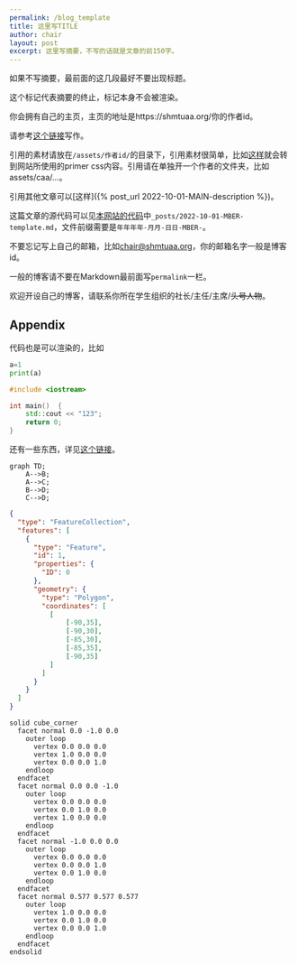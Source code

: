 ```yaml
---
permalink: /blog_template
title: 这里写TITLE
author: chair
layout: post
excerpt: 这里写摘要，不写的话就是文章的前150字。
---
```


如果不写摘要，最前面的这几段最好不要出现标题。

<!-- more -->

这个标记代表摘要的终止，标记本身不会被渲染。

你会拥有自己的主页，主页的地址是https://shmtuaa.org/你的作者id。

请参考[这个链接](https://help.github.com/articles/basic-writing-and-formatting-syntax)写作。

引用的素材请放在`/assets/作者id/`的目录下，引用素材很简单，比如[这样](/assets/primer.css)就会转到网站所使用的primer css内容。引用请在单独开一个作者的文件夹，比如assets/caa/...。

引用其他文章可以[这样]({% post_url 2022-10-01-MAIN-description %})。

这篇文章的源代码可以见[本网站的代码](https://github.com/shmtuaa/shmtuaa.org)中`_posts/2022-10-01-MBER-template.md`，文件前缀需要是`年年年年-月月-日日-MBER-`。

不要忘记写上自己的邮箱，比如[chair@shmtuaa.org](mailto:chair@shmtuaa.org)，你的邮箱名字一般是博客id。

一般的博客请不要在Markdown最前面写`permalink`一栏。


欢迎开设自己的博客，请联系你所在学生组织的社长/主任/主席/~~头号人物~~。

## Appendix

代码也是可以渲染的，比如

```python
a=1
print(a)
```

```cpp
#include <iostream>

int main()  {
    std::cout << "123";
    return 0;
}
```

还有一些东西，详见[这个链接](https://docs.github.com/en/get-started/writing-on-github/working-with-advanced-formatting/creating-diagrams)。

```mermaid
graph TD;
    A-->B;
    A-->C;
    B-->D;
    C-->D;
```

```geojson
{
  "type": "FeatureCollection",
  "features": [
    {
      "type": "Feature",
      "id": 1,
      "properties": {
        "ID": 0
      },
      "geometry": {
        "type": "Polygon",
        "coordinates": [
          [
              [-90,35],
              [-90,30],
              [-85,30],
              [-85,35],
              [-90,35]
          ]
        ]
      }
    }
  ]
}
```

```stl
solid cube_corner
  facet normal 0.0 -1.0 0.0
    outer loop
      vertex 0.0 0.0 0.0
      vertex 1.0 0.0 0.0
      vertex 0.0 0.0 1.0
    endloop
  endfacet
  facet normal 0.0 0.0 -1.0
    outer loop
      vertex 0.0 0.0 0.0
      vertex 0.0 1.0 0.0
      vertex 1.0 0.0 0.0
    endloop
  endfacet
  facet normal -1.0 0.0 0.0
    outer loop
      vertex 0.0 0.0 0.0
      vertex 0.0 0.0 1.0
      vertex 0.0 1.0 0.0
    endloop
  endfacet
  facet normal 0.577 0.577 0.577
    outer loop
      vertex 1.0 0.0 0.0
      vertex 0.0 1.0 0.0
      vertex 0.0 0.0 1.0
    endloop
  endfacet
endsolid
```